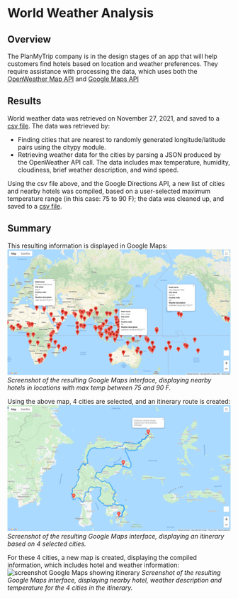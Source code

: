 # World Weather Analysis

## Overview
The PlanMyTrip company is in the design stages of an app that will help customers find hotels based on location and weather preferences. They require assistance with processing the data, which uses both the [OpenWeather Map API](https://openweathermap.org/api) and [Google Maps API](https://developers.google.com/maps/)

## Results
World weather data was retrieved on November 27, 2021, and saved to a [csv file](weather_database/weather_database.csv). The data was retrieved by:
- Finding cities that are nearest to randomly generated longitude/latitude pairs using the citypy module.
- Retrieving weather data for the cities by parsing a JSON produced by the OpenWeather API call. The data includes max temperature, humidity, cloudiness, brief weather description, and wind speed.

Using the csv file above, and the Google Directions API, a new list of cities and nearby hotels was compiled, based on a user-selected maximum temperature range (in this case: 75 to 90 F); the data was cleaned up, and saved to a [csv file](vacation_search/vacation_search.csv). 

## Summary
This resulting information is displayed in Google Maps:
![screenshot Google Maps showing available hotels](vacation_search/WeatherPy_vacation_map.png)
*Screenshot of the resulting Google Maps interface, displaying nearby hotels in locations with max temp between 75 and 90 F.*

Using the above map, 4 cities are selected, and an itinerary route is created:
![screenshot Google Maps showing itinerary](vacation_itinerary/WeatherPy_travel_map.png)
*Screenshot of the resulting Google Maps interface, displaying an itinerary based on 4 selected cities.*

For these 4 cities, a new map is created, displaying the compiled information, which includes hotel and weather information:
![screenshot Google Maps showing itinerary](vacation_search/WeatherPy_travel_map_markers.png)
*Screenshot of the resulting Google Maps interface, displaying nearby hotel, weather description and temperature for the 4 cities in the itinerary.*